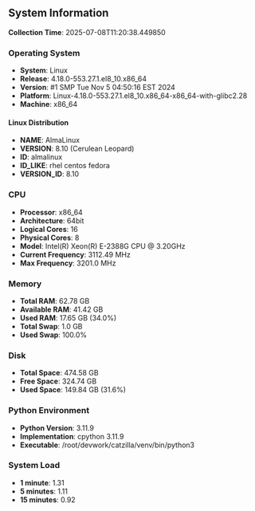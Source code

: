 ## System Information

**Collection Time**: 2025-07-08T11:20:38.449850

### Operating System
- **System**: Linux
- **Release**: 4.18.0-553.27.1.el8_10.x86_64
- **Version**: #1 SMP Tue Nov 5 04:50:16 EST 2024
- **Platform**: Linux-4.18.0-553.27.1.el8_10.x86_64-x86_64-with-glibc2.28
- **Machine**: x86_64

#### Linux Distribution
- **NAME**: AlmaLinux
- **VERSION**: 8.10 (Cerulean Leopard)
- **ID**: almalinux
- **ID_LIKE**: rhel centos fedora
- **VERSION_ID**: 8.10

### CPU
- **Processor**: x86_64
- **Architecture**: 64bit
- **Logical Cores**: 16
- **Physical Cores**: 8
- **Model**: Intel(R) Xeon(R) E-2388G CPU @ 3.20GHz
- **Current Frequency**: 3112.49 MHz
- **Max Frequency**: 3201.0 MHz

### Memory
- **Total RAM**: 62.78 GB
- **Available RAM**: 41.42 GB
- **Used RAM**: 17.65 GB (34.0%)
- **Total Swap**: 1.0 GB
- **Used Swap**: 100.0%

### Disk
- **Total Space**: 474.58 GB
- **Free Space**: 324.74 GB
- **Used Space**: 149.84 GB (31.6%)

### Python Environment
- **Python Version**: 3.11.9
- **Implementation**: cpython 3.11.9
- **Executable**: /root/devwork/catzilla/venv/bin/python3

### System Load
- **1 minute**: 1.31
- **5 minutes**: 1.11
- **15 minutes**: 0.92